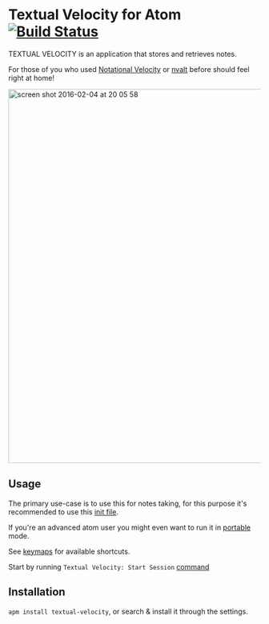 # Textual Velocity for Atom [![Build Status](http://travis-ci.org/viddo/atom-textual-velocity.png)](http://travis-ci.org/viddo/atom-textual-velocity)

TEXTUAL VELOCITY is an application that stores and retrieves notes.

For those of you who used [Notational Velocity](http://notational.net/) or [nvalt](http://brettterpstra.com/projects/nvAlt/) before should feel right at home!

<img width="748" alt="screen shot 2016-02-04 at 20 05 58" src="https://cloud.githubusercontent.com/assets/978461/12831123/f48a5964-cb92-11e5-9752-859edd2ed3a9.png">

## Usage
The primary use-case is to use this for notes taking, for this purpose it's recommended to use this [init file](docs/init.coffee).

If you're an advanced atom user you might even want to run it in [portable](docs/portable/README.md) mode.

See [keymaps](keymaps/textual-velocity.cson) for available shortcuts.

Start by running `Textual Velocity: Start Session` [command](https://atom.io/docs/v1.4.3/getting-started-atom-basics#command-palette)

## Installation
`apm install textual-velocity`, or search & install it through the settings.

